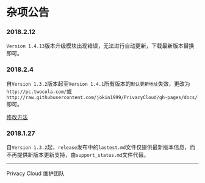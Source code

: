 # 杂项公告

### 2018.2.12

`Version 1.4.13`版本升级模块出现错误，无法进行自动更新，下载最新版本替换即可。

### 2018.2.4

自`Version 1.3.2`版本起至`Version 1.4.1`所有版本的`默认更新地址`失效，更改为`http://pc.twocola.com/`或`http://raw.githubusercontent.com/jokin1999/PrivacyCloud/gh-pages/docs/`即可。

[修改方法](../update.md)

### 2018.1.27

自`Version 1.3.2`起，`release`发布中的`lastest.md`文件仅提供最新版本信息，而不再提供新版本更新支持，由`support_status.md`文件代替。

---

Privacy Cloud 维护团队
